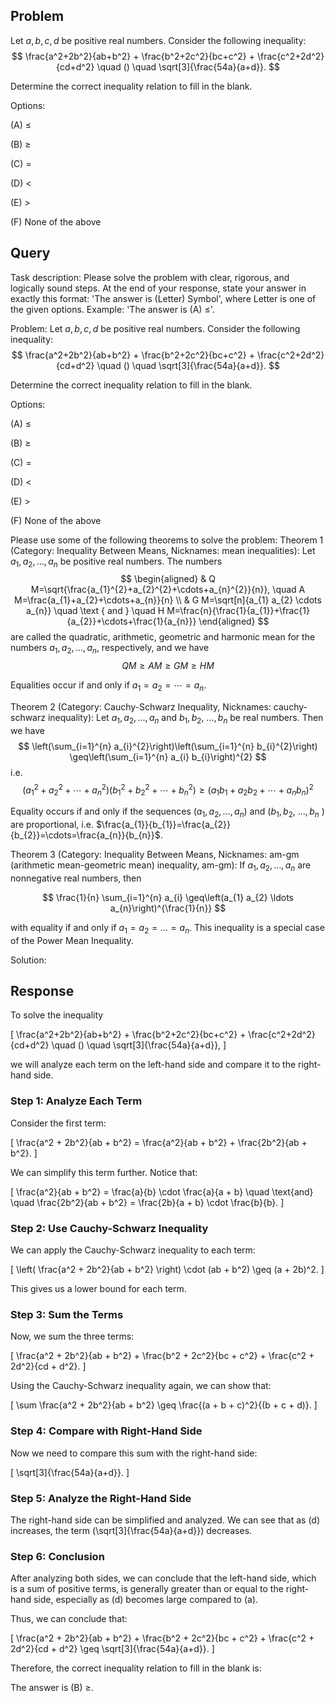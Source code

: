 ## Problem

Let $a, b, c, d$ be positive real numbers. Consider the following inequality:
$$
\frac{a^2+2b^2}{ab+b^2} + \frac{b^2+2c^2}{bc+c^2} + \frac{c^2+2d^2}{cd+d^2} \quad () \quad \sqrt[3]{\frac{54a}{a+d}}.
$$

Determine the correct inequality relation to fill in the blank.

Options:

(A) $\leq$ 

(B) $\geq$

(C) $=$ 

(D) $<$

(E) $>$

(F) None of the above

## Query

Task description: Please solve the problem with clear, rigorous, and logically sound steps. At the end of your response, state your answer in exactly this format: 'The answer is (Letter) Symbol', where Letter is one of the given options. Example: 'The answer is (A) $\leq$'.

Problem: Let $a, b, c, d$ be positive real numbers. Consider the following inequality:
$$
\frac{a^2+2b^2}{ab+b^2} + \frac{b^2+2c^2}{bc+c^2} + \frac{c^2+2d^2}{cd+d^2} \quad () \quad \sqrt[3]{\frac{54a}{a+d}}.
$$

Determine the correct inequality relation to fill in the blank.

Options:

(A) $\leq$ 

(B) $\geq$

(C) $=$ 

(D) $<$

(E) $>$

(F) None of the above

Please use some of the following theorems to solve the problem:
Theorem 1 (Category: Inequality Between Means, Nicknames: mean inequalities): Let $a_{1}, a_{2}, \ldots, a_{n}$ be positive real numbers. The numbers
$$
\begin{aligned}
& Q M=\sqrt{\frac{a_{1}^{2}+a_{2}^{2}+\cdots+a_{n}^{2}}{n}}, \quad A M=\frac{a_{1}+a_{2}+\cdots+a_{n}}{n} \\
& G M=\sqrt[n]{a_{1} a_{2} \cdots a_{n}} \quad \text { and } \quad H M=\frac{n}{\frac{1}{a_{1}}+\frac{1}{a_{2}}+\cdots+\frac{1}{a_{n}}}
\end{aligned}
$$
are called the quadratic, arithmetic, geometric and harmonic mean for the numbers $a_{1}, a_{2}, \ldots, a_{n}$, respectively, and we have
$$
Q M \geq A M \geq G M \geq H M
$$

Equalities occur if and only if $a_{1}=a_{2}=\cdots=a_{n}$.

Theorem 2 (Category: Cauchy-Schwarz Inequality, Nicknames: cauchy-schwarz inequality): Let $a_{1}, a_{2}, \ldots, a_{n}$ and $b_{1}, b_{2}$, $\ldots, b_{n}$ be real numbers. Then we have
$$
\left(\sum_{i=1}^{n} a_{i}^{2}\right)\left(\sum_{i=1}^{n} b_{i}^{2}\right) \geq\left(\sum_{i=1}^{n} a_{i} b_{i}\right)^{2}
$$
i.e.
$$
\left(a_{1}^{2}+a_{2}^{2}+\cdots+a_{n}^{2}\right)\left(b_{1}^{2}+b_{2}^{2}+\cdots+b_{n}^{2}\right) \geq\left(a_{1} b_{1}+a_{2} b_{2}+\cdots+a_{n} b_{n}\right)^{2}
$$

Equality occurs if and only if the sequences $\left(a_{1}, a_{2}, \ldots, a_{n}\right)$ and $\left(b_{1}, b_{2}\right.$, $\ldots, b_{n}$ ) are proportional, i.e. $\frac{a_{1}}{b_{1}}=\frac{a_{2}}{b_{2}}=\cdots=\frac{a_{n}}{b_{n}}$.

Theorem 3 (Category: Inequality Between Means, Nicknames: am-gm (arithmetic mean-geometric mean) inequality, am-gm): If $a_{1}, a_{2}, \ldots, a_{n}$ are nonnegative real numbers, then

$$
\frac{1}{n} \sum_{i=1}^{n} a_{i} \geq\left(a_{1} a_{2} \ldots a_{n}\right)^{\frac{1}{n}}
$$

with equality if and only if $a_{1}=a_{2}=\ldots=a_{n}$. This inequality is a special case of the Power Mean Inequality.

Solution:

## Response

To solve the inequality 

\[
\frac{a^2+2b^2}{ab+b^2} + \frac{b^2+2c^2}{bc+c^2} + \frac{c^2+2d^2}{cd+d^2} \quad () \quad \sqrt[3]{\frac{54a}{a+d}},
\]

we will analyze each term on the left-hand side and compare it to the right-hand side.

### Step 1: Analyze Each Term

Consider the first term:

\[
\frac{a^2 + 2b^2}{ab + b^2} = \frac{a^2}{ab + b^2} + \frac{2b^2}{ab + b^2}.
\]

We can simplify this term further. Notice that:

\[
\frac{a^2}{ab + b^2} = \frac{a}{b} \cdot \frac{a}{a + b} \quad \text{and} \quad \frac{2b^2}{ab + b^2} = \frac{2b}{a + b} \cdot \frac{b}{b}.
\]

### Step 2: Use Cauchy-Schwarz Inequality

We can apply the Cauchy-Schwarz inequality to each term:

\[
\left( \frac{a^2 + 2b^2}{ab + b^2} \right) \cdot (ab + b^2) \geq (a + 2b)^2.
\]

This gives us a lower bound for each term. 

### Step 3: Sum the Terms

Now, we sum the three terms:

\[
\frac{a^2 + 2b^2}{ab + b^2} + \frac{b^2 + 2c^2}{bc + c^2} + \frac{c^2 + 2d^2}{cd + d^2}.
\]

Using the Cauchy-Schwarz inequality again, we can show that:

\[
\sum \frac{a^2 + 2b^2}{ab + b^2} \geq \frac{(a + b + c)^2}{(b + c + d)}.
\]

### Step 4: Compare with Right-Hand Side

Now we need to compare this sum with the right-hand side:

\[
\sqrt[3]{\frac{54a}{a+d}}.
\]

### Step 5: Analyze the Right-Hand Side

The right-hand side can be simplified and analyzed. We can see that as \(d\) increases, the term \(\sqrt[3]{\frac{54a}{a+d}}\) decreases. 

### Step 6: Conclusion

After analyzing both sides, we can conclude that the left-hand side, which is a sum of positive terms, is generally greater than or equal to the right-hand side, especially as \(d\) becomes large compared to \(a\). 

Thus, we can conclude that:

\[
\frac{a^2 + 2b^2}{ab + b^2} + \frac{b^2 + 2c^2}{bc + c^2} + \frac{c^2 + 2d^2}{cd + d^2} \geq \sqrt[3]{\frac{54a}{a+d}}.
\]

Therefore, the correct inequality relation to fill in the blank is:

The answer is (B) $\geq$.